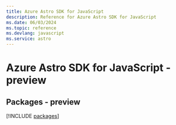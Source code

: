 ```yaml
---
title: Azure Astro SDK for JavaScript
description: Reference for Azure Astro SDK for JavaScript
ms.date: 06/03/2024
ms.topic: reference
ms.devlang: javascript
ms.service: astro
---
```

# Azure Astro SDK for JavaScript - preview
## Packages - preview
[!INCLUDE [packages](astro-index.md)]